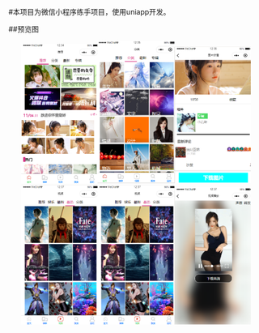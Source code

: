#本项目为微信小程序练手项目，使用uniapp开发。  
  

##预览图
<center class="half">
<img src="https://github.com/ym9710/dnPicture/blob/master/imgX/home.png" width=30%><img src="https://github.com/ym9710/dnPicture/blob/master/imgX/category.png" width=30%><img src="https://github.com/ym9710/dnPicture/blob/master/imgX/imgDetail.png" width=30%>
</center>
<center class="half">
<img src="https://github.com/ym9710/dnPicture/blob/master/imgX/video.png" width=30%><img src="https://github.com/ym9710/dnPicture/blob/master/imgX/video.png" width=30%><img src="https://github.com/ym9710/dnPicture/blob/master/imgX/video_play.png" width=30%>
</center>
